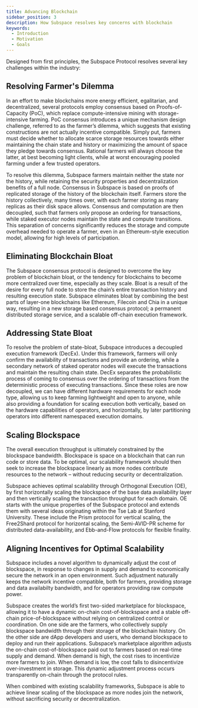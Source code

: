 ```yaml
---
title: Advancing Blockchain
sidebar_position: 3
description: How Subspace resolves key concerns with blockchain
keywords:
  - Introduction
  - Motivation
  - Goals
---
```

Designed from first principles, the Subspace Protocol resolves several key challenges within the industry:

## Resolving Farmer's Dilemma

In an effort to make blockchains more energy efficient, egalitarian, and decentralized, several protocols
employ consensus based on Proofs-of-Capacity (PoC), which
replace compute-intensive mining with storage-intensive farming. PoC consensus introduces a unique mechanism
design challenge, referred to as the farmer’s dilemma, which
suggests that existing constructions are not actually incentive
compatible. Simply put, farmers must decide whether to allocate
scarce storage resources towards either maintaining the chain
state and history or maximizing the amount of space they pledge
towards consensus. Rational farmers will always choose the latter,
at best becoming light clients, while at worst encouraging pooled
farming under a few trusted operators. 

<!-- ![FarmersDilemma](../../src/Images/Farmers_Dilemma.png) -->

To resolve this dilemma, Subspace farmers
maintain neither the state nor the history, while retaining the
security properties and decentralization benefits of a full node.
Consensus in Subspace is based on proofs of replicated storage
of the history of the blockchain itself. Farmers store the history
collectively, many times over, with each farmer storing as many
replicas as their disk space allows. Consensus and computation
are then decoupled, such that farmers only propose an ordering
for transactions, while staked executor nodes maintain the state
and compute transitions. This separation of concerns significantly
reduces the storage and compute overhead needed to operate a
farmer, even in an Ethereum-style execution model, allowing for
high levels of participation.

<!-- ![FarmersDilemmaSolution](../../src/Images/Farmers_Dilemma_Solution.png) -->

## Eliminating Blockchain Bloat

The Subspace consensus protocol is designed to overcome the key problem of blockchain bloat, or the tendency for blockchains to become more centralized over time, especially as they scale. Bloat is a result of the desire for every full node to store the chain’s entire transaction history and resulting execution state. Subspace eliminates bloat by combining the best parts of layer-one blockchains like Ethereum, Filecoin and Chia in a unique way, resulting in a new storage based consensus protocol; a permanent distributed storage service, and a scalable off-chain execution framework. 

## Addressing State Bloat

To resolve the problem of state-bloat, Subspace introduces a decoupled execution framework (DecEx). Under this framework, farmers will only confirm the availability of transactions and provide an ordering, while a secondary network of staked operator nodes will execute the transactions and maintain the resulting chain state. DecEx separates the probabilistic process of coming to consensus over the ordering of transactions from the deterministic process of executing transactions. Since these roles are now decoupled, we can have different hardware requirements for each node type, allowing us to keep farming lightweight and open to anyone, while also providing a foundation for scaling execution both vertically, based on the hardware capabilities of operators, and horizontally, by later partitioning operators into different namespaced execution domains.

## Scaling Blockspace

The overall execution throughput is ultimately constrained by the blockspace bandwidth. Blockspace is space on a blockchain that can run code or store data. To be optimal, our scalability framework should then seek to increase the blockspace linearly as more nodes contribute resources to the network – without reducing security or decentralization. 

Subspace achieves optimal scalability through Orthogonal Execution (OE), by first horizontally scaling the blockspace of the base data availability layer and then vertically scaling the transaction throughput for each domain. OE starts with the unique properties of the Subspace protocol and extends them with several ideas originating within the Tse Lab at Stanford University. These include the Prism protocol for vertical scaling, the Free2Shard protocol for horizontal scaling, the Semi-AVID-PR scheme for distributed data-availability, and Ebb-and-Flow protocols for flexible finality.

## Aligning Incentives for Optimal Scalability

Subspace includes a novel algorithm to dynamically adjust the cost of blockspace, in response to changes in supply and demand to economically secure the network in an open environment. Such adjustment naturally keeps the network incentive compatible, both for farmers, providing storage and data availabilty bandwidth, and for operators providing raw compute power. 

Subspace creates the world’s first two-sided marketplace for blockspace, allowing it to have a dynamic on-chain cost-of-blockspace and a stable off-chain price-of-blockspace without relying on centralized control or coordination.
On one side are the farmers, who collectively supply blockspace bandwidth through their storage of the blockchain history. On the other side are dApp developers and users, who demand blockspace to deploy and run their applications. Subspace’s marketplace algorithm adjusts the on-chain cost-of-blockspace paid out to farmers based on real-time supply and demand. When demand is high, the cost rises to incentivize more farmers to join. When demand is low, the cost falls to disincentivize over-investment in storage. This dynamic adjustment process occurs transparently on-chain through the protocol rules.

When combined with existing scalability frameworks, Subspace is able to achieve linear scaling of the blockspace as more nodes join the network, without sacrificing security or decentralization.



